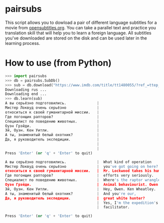 # pairsubs
This script allows you to dowload a pair of different language subtitles for a movie from [opensubtitles.org](www.opensubtitles.org). You can take a parallel text and practice you translation skill that will help you to learn a foreign language.
All subtitles you've downloaded are stored on the disk and can be used later in the learning process.
# How to use (from Python)
```python
>>> import pairsubs
>>> db = pairsubs.SubDb()
>>> sub = db.download("https://www.imdb.com/title/tt1480055/?ref_=ttep_ep1","rus", "eng")
Downloading rus ...
Downloading end ...
>>> db.learn(sub)
А вы серьёзно подготовились.              |
Мистер Локвуд очень серьёзно              |
относиться к своей гуманитарной миссии.   |
Где погонщик рапторов?                    |
Специалист по поведению животных.         |
Оуэн Грэйди.                              |
Эй, Оуэн. Кен Уитли.                      |
А ты, знаменитый белый охотник?           |
Да, я руководитель экспедиции.            |
                                          |
                                          |
Press 'Enter' (or 'q' + 'Enter' to quit)

А вы серьёзно подготовились.              |  What kind of operation
Мистер Локвуд очень серьёзно              |  you've got going on here?
относиться к своей гуманитарной миссии.   |  Mr. Lockwood takes his humanitarian
Где погонщик рапторов?                    |  efforts very seriously.
Специалист по поведению животных.         |  Where's the raptor wrangler?
Оуэн Грэйди.                              |  Animal behaviourist. Owen Grady.
Эй, Оуэн. Кен Уитли.                      |  Hey, Owen. Ken Wheatley.
А ты, знаменитый белый охотник?           |  And you're our,
Да, я руководитель экспедиции.            |  great white hunter?
                                          |  Yes, I'm the expedition's
                                          |  facilitator.

Press 'Enter' (or 'q' + 'Enter' to quit)
```



